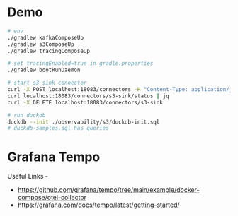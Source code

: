 # Demo

```bash
# env
./gradlew kafkaComposeUp
./gradlew s3ComposeUp
./gradlew tracingComposeUp

# set tracingEnabled=true in gradle.properties
./gradlew bootRunDaemon

# start s3 sink connector
curl -X POST localhost:18083/connectors -H "Content-Type: application/json" -d @./kafka/local/connect/s3-connector-config.json
curl localhost:18083/connectors/s3-sink/status | jq
curl -X DELETE localhost:18083/connectors/s3-sink

# run duckdb
duckdb --init ./observability/s3/duckdb-init.sql
# duckdb-samples.sql has queries
```

# Grafana Tempo

Useful Links -

* https://github.com/grafana/tempo/tree/main/example/docker-compose/otel-collector
* https://grafana.com/docs/tempo/latest/getting-started/